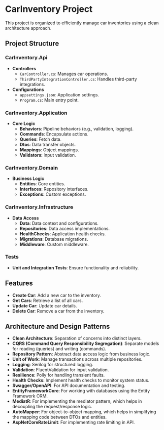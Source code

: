 # CarInventory Project

This project is organized to efficiently manage car inventories using a clean architecture approach.

## Project Structure

### CarInventory.Api
- **Controllers**
  - `CarController.cs`: Manages car operations.
  - `ThirdPartyIntegrationController.cs`: Handles third-party integrations.
- **Configurations**
  - `appsettings.json`: Application settings.
  - `Program.cs`: Main entry point.

### CarInventory.Application
- **Core Logic**
  - **Behaviors**: Pipeline behaviors (e.g., validation, logging).
  - **Commands**: Encapsulate actions.
  - **Queries**: Fetch data.
  - **Dtos**: Data transfer objects.
  - **Mappings**: Object mappings.
  - **Validators**: Input validation.

### CarInventory.Domain
- **Business Logic**
  - **Entities**: Core entities.
  - **Interfaces**: Repository interfaces.
  - **Exceptions**: Custom exceptions.

### CarInventory.Infrastructure
- **Data Access**
  - **Data**: Data context and configurations.
  - **Repositories**: Data access implementations.
  - **HealthChecks**: Application health checks.
  - **Migrations**: Database migrations.
  - **Middleware**: Custom middleware.

### Tests
- **Unit and Integration Tests**: Ensure functionality and reliability.

## Features
- **Create Car**: Add a new car to the inventory.
- **Get Cars**: Retrieve a list of all cars.
- **Update Car**: Update car details.
- **Delete Car**: Remove a car from the inventory.

## Architecture and Design Patterns
- **Clean Architecture**: Separation of concerns into distinct layers.
- **CQRS (Command Query Responsibility Segregation)**: Separate models for reading (queries) and writing (commands).
- **Repository Pattern**: Abstract data access logic from business logic.
- **Unit of Work**: Manage transactions across multiple repositories.
- **Logging**: Serilog for structured logging.
- **Validation**: FluentValidation for input validation.
- **Resilience**: Polly for handling transient faults.
- **Health Checks**: Implement health checks to monitor system status.
- **Swagger/OpenAPI**: For API documentation and testing.
- **EntityFrameworkCore**: For working with databases using the Entity Framework ORM.
- **MediatR**: For implementing the mediator pattern, which helps in decoupling the request/response logic.
- **AutoMapper**: For object-to-object mapping, which helps in simplifying the mapping code between DTOs and entities.
- **AspNetCoreRateLimit**: For implementing rate limiting in API.
